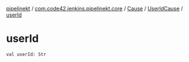 [pipelinekt](../../../index.md) / [com.code42.jenkins.pipelinekt.core](../../index.md) / [Cause](../index.md) / [UserIdCause](index.md) / [userId](./user-id.md)

# userId

`val userId: Str`